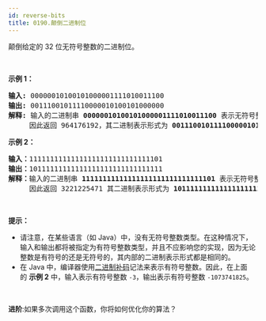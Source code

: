 ```yaml
---
id: reverse-bits
title: 0190.颠倒二进制位
---
```

颠倒给定的 32 位无符号整数的二进制位。

 

**示例 1：**


<pre><strong>输入:</strong> 00000010100101000001111010011100<br/><strong>输出:</strong> 00111001011110000010100101000000<br/><strong>解释: </strong>输入的二进制串 <strong>00000010100101000001111010011100 </strong>表示无符号整数<strong> 43261596</strong><strong>，<br/></strong>     因此返回 964176192，其二进制表示形式为 <strong>00111001011110000010100101000000</strong>。</pre>

**示例 2：**


<pre><strong>输入：</strong>11111111111111111111111111111101<br/><strong>输出：</strong>10111111111111111111111111111111<br/><strong>解释：</strong>输入的二进制串 <strong>11111111111111111111111111111101</strong> 表示无符号整数 4294967293，<br/>     因此返回 3221225471 其二进制表示形式为 <strong>10111111111111111111111111111111 。</strong></pre>

 

**提示：**


- 请注意，在某些语言（如 Java）中，没有无符号整数类型。在这种情况下，输入和输出都将被指定为有符号整数类型，并且不应影响您的实现，因为无论整数是有符号的还是无符号的，其内部的二进制表示形式都是相同的。
- 在 Java 中，编译器使用[二进制补码](https://baike.baidu.com/item/二进制补码/5295284)记法来表示有符号整数。因此，在上面的 **示例 2** 中，输入表示有符号整数 <code>-3</code>，输出表示有符号整数 <code>-1073741825</code>。

 

**进阶**:如果多次调用这个函数，你将如何优化你的算法？
